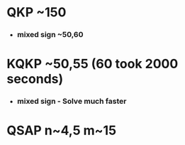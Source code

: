 # **QKP** ~150
* ### mixed sign ~50,60

# **KQKP** ~50,55 (60 took 2000 seconds)
* ### mixed sign - Solve much faster

# **QSAP**  n~4,5 m~15
